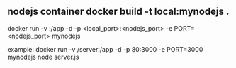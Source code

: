 nodejs container 
docker build  -t local:mynodejs .
---
docker run -v <volume>:/app -d -p <local_port>:<nodejs_port> -e PORT=<nodejs_port> mynodejs <nodejs start command>

example:
  docker run -v /server:/app -d -p 80:3000 -e PORT=3000  mynodejs node server.js
